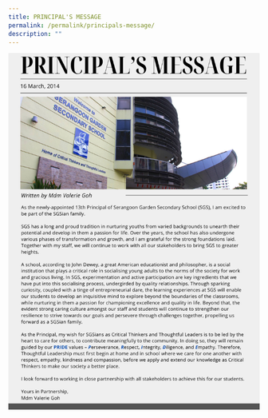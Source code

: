 ```yaml
---
title: PRINCIPAL'S MESSAGE
permalink: /permalink/principals-message/
description: ""
---
```




![](/images/Principal's%20Message.png)